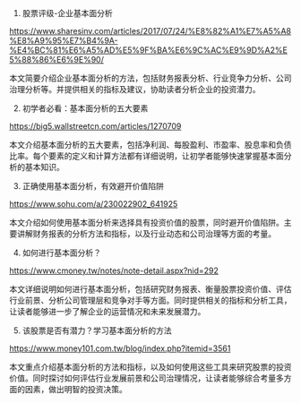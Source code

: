 

1. 股票评级-企业基本面分析

https://www.sharesinv.com/articles/2017/07/24/%E8%82%A1%E7%A5%A8%E8%A9%95%E7%B4%9A-%E4%BC%81%E6%A5%AD%E5%9F%BA%E6%9C%AC%E9%9D%A2%E5%88%86%E6%9E%90/

本文简要介绍企业基本面分析的方法，包括财务报表分析、行业竞争力分析、公司治理分析等。并提供相关的指标及建议，协助读者分析企业的投资潜力。

2. 初学者必看：基本面分析的五大要素

https://big5.wallstreetcn.com/articles/1270709

本文介绍基本面分析的五大要素，包括净利润、每股盈利、市盈率、股息率和负债比率。每个要素的定义和计算方法都有详细说明，让初学者能够快速掌握基本面分析的基本知识。

3. 正确使用基本面分析，有效避开价值陷阱

https://www.sohu.com/a/230022902_641925

本文介绍如何使用基本面分析来选择具有投资价值的股票，同时避开价值陷阱。主要讲解财务报表的分析方法和指标，以及行业动态和公司治理等方面的考量。

4. 如何进行基本面分析？

https://www.cmoney.tw/notes/note-detail.aspx?nid=292

本文详细说明如何进行基本面分析，包括研究财务报表、衡量股票投资价值、评估行业前景、分析公司管理层和竞争对手等方面。同时提供相关的指标和分析工具，让读者能够进一步了解企业的运营情况和未来发展潜力。

5. 该股票是否有潜力？学习基本面分析的方法

https://www.money101.com.tw/blog/index.php?itemid=3561

本文重点介绍基本面分析的方法和指标，以及如何使用这些工具来研究股票的投资价值。同时探讨如何评估行业发展前景和公司治理情况，让读者能够综合考量多方面的因素，做出明智的投资决策。